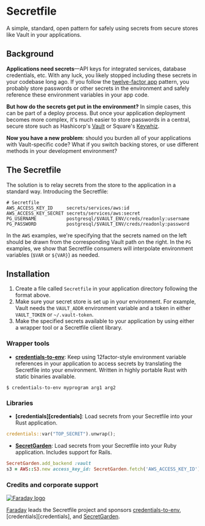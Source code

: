 # Secretfile

A simple, standard, open pattern for safely using secrets from secure stores like Vault in your applications.

## Background

**Applications need secrets**—API keys for integrated services, database credentials, etc. With any luck, you likely stopped including these secrets in your codebase long ago. If you follow the [twelve-factor app][12factor] pattern, you probably store passwords or other secrets in the environment and safely reference these environment variables in your app code.

**But how do the secrets get put in the environment?** In simple cases, this can be part of a deploy process. But once your application deployment becomes more complex, it's much easier to store passwords in a central, secure store such as Hashicorp's [Vault][vault] or Square's [Keywhiz][keywhiz].

**Now you have a new problem**: should you burden all of your applications with Vault-specific code? What if you switch backing stores, or use different methods in your development environment?

## The Secretfile

The solution is to relay secrets from the store to the application in a standard way. Introducing the Secretfile:

```
# Secretfile
AWS_ACCESS_KEY_ID     secrets/services/aws:id
AWS_ACCESS_KEY_SECRET secrets/services/aws:secret
PG_USERNAME           postgresql/$VAULT_ENV/creds/readonly:username
PG_PASSWORD           postgresql/$VAULT_ENV/creds/readonly:password
```

In the `AWS` examples, we're specifying that the secrets named on the left should be drawn from the corresponding Vault path on the right. In the `PG` examples, we show that Secretfile consumers will interpolate environment variables (`$VAR` or `${VAR}`) as needed.

## Installation

1. Create a file called `Secretfile` in your application directory following the format above.
2. Make sure your secret store is set up in your environment. For example, Vault needs the `VAULT_ADDR` environment variable and a token in either `VAULT_TOKEN` or `~/.vault-token`.
3. Make the specified secrets available to your application by using either a wrapper tool or a Secretfile client library.

### Wrapper tools

* **[credentials-to-env][c2e]**: Keep using 12factor-style environment variable references in your application to access secrets by translating the Secretfile into your environment. Written in highly portable Rust with static binaries available.

```shell
$ credentials-to-env myprogram arg1 arg2
```

### Libraries

* **[credentials][credentials]**: Load secrets from your Secretfile into your Rust application.

```rust
credentials::var("TOP_SECRET").unwrap();
```

* **[SecretGarden][sg]**: Load secrets from your Secretfile into your Ruby application. Includes support for Rails.

```ruby
SecretGarden.add_backend :vault
s3 = AWS::S3.new access_key_id: SecretGarden.fetch('AWS_ACCESS_KEY_ID')
```

### Credits and corporate support

[![Faraday logo](https://s3.amazonaws.com/faraday-assets/files/img/logo.svg)](http://faraday.io)

[Faraday](http://faraday.io) leads the Secretfile project and sponsors [credentials-to-env][c2e], [credentials][credentials], and [SecretGarden][sg].

[12factor]: http://12factor.net/
[vault]: https://www.vaultproject.io/
[keywhiz]: https://square.github.io/keywhiz/
[c2e]: https://github.com/faradayio/credentials_to_env
[sg]: https://github.com/dkastner/secret_garden